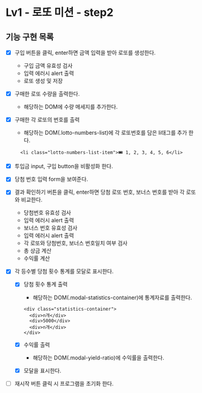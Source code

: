 # Lv1 - 로또 미션 - step2

## 기능 구현 목록

- [x] 구입 버튼을 클릭, enter하면 금액 입력을 받아 로또를 생성한다.

  - 구입 금액 유효성 검사
  - 입력 에러시 alert 출력
  - 로또 생성 및 저장

- [x] 구매한 로또 수량을 출력한다.

  - 해당하는 DOM에 수량 메세지를 추가한다.

- [x] 구매한 각 로또의 번호를 출력

  - 해당하는 DOM(.lotto-numbers-list)에 각 로또번호를 담은 li태그를 추가 한다.

  ```
    <li class="lotto-numbers-list-item">🎟️ 1, 2, 3, 4, 5, 6</li>
  ```

- [x] 투입금 input, 구입 button을 비활성화 한다.

- [x] 당첨 번호 입력 form을 보여준다.

- [x] 결과 확인하기 버튼을 클릭, enter하면 당첨 로또 번호, 보너스 번호를 받아 각 로또와 비교한다.

  - 당첨번호 유효성 검사
  - 입력 에러시 alert 출력
  - 보너스 번호 유효성 검사
  - 입력 에러시 alert 출력
  - 각 로또와 당첨번호, 보너스 번호일치 여부 검사
  - 총 상금 계산
  - 수익률 계산

- [x] 각 등수별 당첨 횟수 통계를 모달로 표시한다.

  - [x] 당첨 횟수 통계 출력

    - 해당하는 DOM(.modal-statistics-container)에 통계자료를 출력한다.

    ```
    <div class="statistics-container">
      <div>n개</div>
      <div>5000</div>
      <div>n개</div>
    </div>
    ```

  - [x] 수익률 출력

    - 해당하는 DOM(.modal-yield-ratio)에 수익률을 출력한다.

  - [x] 모달을 표시한다.

- [ ] 재시작 버튼 클릭 시 프로그램을 초기화 한다.
